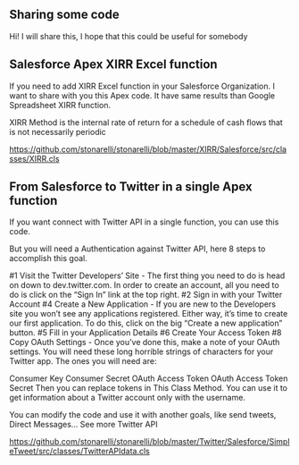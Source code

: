 ## Sharing some code

Hi! I will share this, I hope that this could be useful for somebody

## Salesforce Apex XIRR Excel function

If you need to add XIRR Excel function in your Salesforce Organization. I want to share with you this Apex code. It have same results than Google Spreadsheet XIRR function.

XIRR Method is the internal rate of return for a schedule of cash flows that is not necessarily periodic

https://github.com/stonarelli/stonarelli/blob/master/XIRR/Salesforce/src/classes/XIRR.cls

## From Salesforce to Twitter in a single Apex function

If you want connect with Twitter API in a single function, you can use this code.

But you will need a Authentication against Twitter API, here 8 steps to accomplish this goal.

#1 Visit the Twitter Developers’ Site - The first thing you need to do is head on down to dev.twitter.com. In order to create an account, all you need to do is click on the “Sign In” link at the top right.
#2 Sign in with your Twitter Account
#4 Create a New Application - If you are new to the Developers site you won’t see any applications registered. Either way, it’s time to create our first application. To do this, click on the big “Create a new application” button.
#5 Fill in your Application Details
#6 Create Your Access Token
#8 Copy OAuth Settings - Once you’ve done this, make a note of your OAuth settings. You will need these long horrible strings of characters for your Twitter app. The ones you will need are:

Consumer Key
Consumer Secret
OAuth Access Token
OAuth Access Token Secret
Then you can replace tokens in This Class Method. You can use it to get information about a Twitter account only with the username.

You can modify the code and use it with another goals, like send tweets, Direct Messages... See more Twitter API

https://github.com/stonarelli/stonarelli/blob/master/Twitter/Salesforce/SimpleTweet/src/classes/TwitterAPIdata.cls

